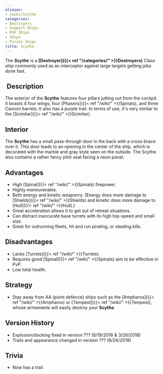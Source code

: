 ```yaml
---
aliases:
- /wiki/Scythe
categories:
- Destroyers
- Support Ships
- PVP Ships
- Ships
- Pirate Ships
title: Scythe
---
```


The **_Scythe_** is a **[Destroyer]({{< ref "/categories/" >}}Destroyers)** Class ship commonly used as an interceptor against large targets getting jobs done fast. 

##  Description

The exterior of the **Scythe** features four pillars jutting out from the cockpit. It boasts 4 four wings, four [Phasers]({{< ref "/wiki/" >}}Spinals), and three Cannon barrels. It also has a purple trail. In terms of use, it's very similar to the [Scimitar]({{< ref "/wiki/" >}}Scimitar).

## Interior

The **Scythe** has a small pass-through door in the back with a cross-brace over it. This door leads to an opening in the center of the ship, which is decorated with the marble and gray style seen on the outside. The Scythe also contains a rather fancy pilot seat facing a neon panel.

## Advantages

- High [Spinal]({{< ref "/wiki/" >}}Spinals) firepower.
- Highly maneuverable.
- Both energy and kinetic weaponry. (Energy does more damage to [Shields]({{< ref "/wiki/" >}}Shields) and kinetic does more damage to [Hull]({{< ref "/wiki/" >}}Hull).)
- Great acceleration allows it to get out of retreat situations.
- Can distract inaccurate base turrets with its high top-speed and small size.
- Great for outrunning fleets, hit and run pirating, or stealing kills.

## Disadvantages

- Lacks [Turrets]({{< ref "/wiki/" >}}Turrets).
- Requires good [Spinal]({{< ref "/wiki/" >}}Spinals) aim to be effective in PvP.
- Low total health.

## Strategy

- Stay away from AA (point defence) ships such as the [Ampharos]({{< ref "/wiki/" >}}Ampharos) or [Tempest]({{< ref "/wiki/" >}}Tempest), whose armaments will easily destroy your **Scythe**.

## Version History 

- Explosion/docking fixed in version ??? (6/19/2018 & 3/26/2018)
- Trails and appearance changed in version ??? (9/24/2018)

## Trivia

- Now has a trail.